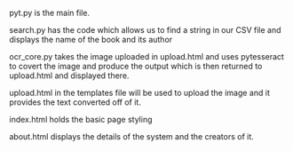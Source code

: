 pyt.py is the main file. 

search.py has the code which allows us to find a string in our CSV file and displays the name of the book and its author

ocr_core.py takes the image uploaded in upload.html and uses pytesseract to covert the image and produce the output which is then returned to upload.html and displayed there.

upload.html in the templates file will be used to upload the image and it provides the text converted off of it.

index.html holds the basic page styling

about.html displays the details of the system and the creators of it.


